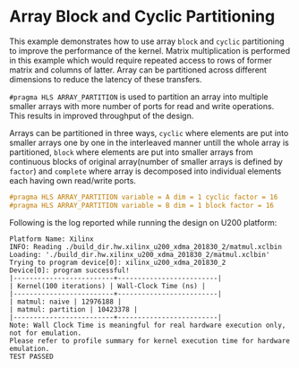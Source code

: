 Array Block and Cyclic Partitioning
====================================
This example demonstrates how to use array `block` and `cyclic` partitioning to improve the performance of the kernel.
Matrix multiplication is performed in this example which would require repeated access to rows of former matrix and columns of latter. Array can be partitioned across different dimensions to reduce the latency of these transfers.

`#pragma HLS ARRAY_PARTITION` is used to partition an array into multiple smaller arrays with more number of ports for read and write operations. This results in improved throughput of the design.

Arrays can be partitioned in three ways, `cyclic` where elements are put into smaller arrays one by one in the interleaved manner untill the whole array is partitioned, `block` where elements are put into smaller arrays from continuous blocks of original array(number of smaller arrays is defined by `factor`) and `complete` where array is decomposed into individual elements each having own read/write ports.

```c++
#pragma HLS ARRAY_PARTITION variable = A dim = 1 cyclic factor = 16
#pragma HLS ARRAY_PARTITION variable = B dim = 1 block factor = 16
```

Following is the log reported while running the design on U200 platform:
```
Platform Name: Xilinx
INFO: Reading ./build_dir.hw.xilinx_u200_xdma_201830_2/matmul.xclbin
Loading: './build_dir.hw.xilinx_u200_xdma_201830_2/matmul.xclbin'
Trying to program device[0]: xilinx_u200_xdma_201830_2
Device[0]: program successful!
|-------------------------+-------------------------|
| Kernel(100 iterations) | Wall-Clock Time (ns) |
|-------------------------+-------------------------|
| matmul: naive | 12976188 |
| matmul: partition | 10423378 |
|-------------------------+-------------------------|
Note: Wall Clock Time is meaningful for real hardware execution only, not for emulation.
Please refer to profile summary for kernel execution time for hardware emulation.
TEST PASSED
```
